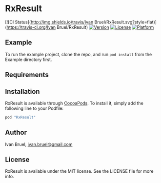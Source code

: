 # RxResult

[![CI Status](http://img.shields.io/travis/Ivan Bruel/RxResult.svg?style=flat)](https://travis-ci.org/Ivan Bruel/RxResult)
[![Version](https://img.shields.io/cocoapods/v/RxResult.svg?style=flat)](http://cocoapods.org/pods/RxResult)
[![License](https://img.shields.io/cocoapods/l/RxResult.svg?style=flat)](http://cocoapods.org/pods/RxResult)
[![Platform](https://img.shields.io/cocoapods/p/RxResult.svg?style=flat)](http://cocoapods.org/pods/RxResult)

## Example

To run the example project, clone the repo, and run `pod install` from the Example directory first.

## Requirements

## Installation

RxResult is available through [CocoaPods](http://cocoapods.org). To install
it, simply add the following line to your Podfile:

```ruby
pod "RxResult"
```

## Author

Ivan Bruel, ivan.bruel@gmail.com

## License

RxResult is available under the MIT license. See the LICENSE file for more info.
